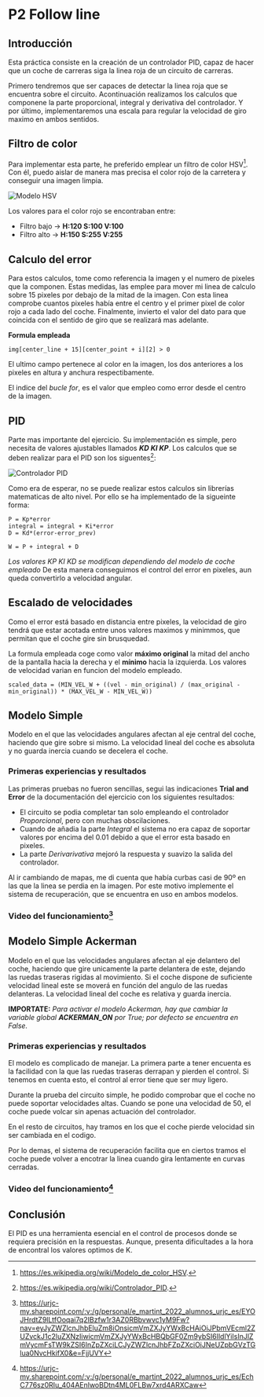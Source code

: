 # P2 Follow line

## Introducción

Esta práctica consiste en la creación de un controlador PID, capaz de hacer que un coche de carreras siga la linea roja de un circuito de carreras.

Primero tendremos que ser capaces de detectar la linea roja que se encuentra sobre el circuito. Acontinuación realizamos los calculos que componene la parte proporcional, integral y derivativa del controlador. Y por último, implementaremos una escala para regular la velocidad de giro maximo en ambos sentidos.

## Filtro de color

Para implementar esta parte, he preferido emplear un filtro de color HSV[^1]. Con él, puedo aislar de manera mas precisa el color rojo de la carretera y conseguir una imagen limpia.

![Modelo HSV](https://upload.wikimedia.org/wikipedia/commons/thumb/6/6c/Cono_de_la_coloraci%C3%B3n_HSV.png/250px-Cono_de_la_coloraci%C3%B3n_HSV.png)

Los valores para el color rojo se encontraban entre: 

  - Filtro bajo -> **H:120 S:100 V:100**
  - Filtro alto -> **H:150 S:255 V:255**

[^1]: https://es.wikipedia.org/wiki/Modelo_de_color_HSV.

## Calculo del error

Para estos calculos, tome como referencia la imagen y el numero de pixeles que la componen. Estas medidas, las emplee para mover mi linea de calculo sobre 15 pixeles por debajo de la mitad de la imagen. Con esta linea comprobe cuantos pixeles había entre el centro y el primer pixel de color rojo a cada lado del coche. Finalmente, invierto el valor del dato para que coincida con el sentido de giro que se realizará mas adelante. 

**Formula empleada**
```
img[center_line + 15][center_point + i][2] > 0
```
El ultimo campo pertenece al color en la imagen, los dos anteriores a los pixeles en altura y anchura respectibamente.

El indice del _bucle for_, es el valor que empleo como error desde el centro de la imagen.

## PID

Parte mas importante del ejercicio. Su implementación es simple, pero necesita de valores ajustables llamados **_KD KI KP_**.
Los calculos que se deben realizar para el PID son los siguentes[^2]:

![Controlador PID](https://upload.wikimedia.org/wikipedia/en/1/11/PID-feedback-loop-v1.png)

Como era de esperar, no se puede realizar estos calculos sin librerías matematicas de alto nivel. Por ello se ha implementado de la sigueinte forma:

```
P = Kp*error
integral = integral + Ki*error
D = Kd*(error-error_prev)

W = P + integral + D
```
_Los valores KP KI KD se modifican dependiendo del modelo de coche empleado_
De esta manera conseguimos el control del error en pixeles, aun queda convertirlo a velocidad angular.

[^2]: https://es.wikipedia.org/wiki/Controlador_PID.

## Escalado de velocidades

Como el error está basado en distancia entre pixeles, la velocidad de giro tendrá que estar acotada entre unos valores maximos y minimmos, que permitan que el coche gire sin brusquedad.

La formula empleada coge como valor **máximo original** la mitad del ancho de la pantalla hacia la derecha y el **mínimo** hacia la izquierda. Los valores de velocidad varian en funcion del modelo empleado.
```
scaled_data = (MIN_VEL_W + ((vel - min_original) / (max_original - min_original)) * (MAX_VEL_W - MIN_VEL_W))
```

## Modelo Simple

Modelo en el que las velocidades angulares afectan al eje central del coche, haciendo que gire sobre si mismo.
La velocidad lineal del coche es absoluta y no guarda inercia cuando se decelera el coche.

### Primeras experiencias y resultados

Las primeras pruebas no fueron sencillas, segui las indicaciones **Trial and Error** de la documentación del ejercicio con los siguientes resultados:

  - El circuito se podia completar tan solo empleando el controlador *Proporcional*, pero con muchas obscilaciones.
  - Cuando de añadia la parte *Integral* el sistema no era capaz de soportar valores por encima del 0.01 debido a que el error esta basado en pixeles.
  - La parte _Derivarivativa_ mejoró la respuesta y suavizo la salida del controlador.

Al ir cambiando de mapas, me di cuenta que había curbas casi de 90º en las que la linea se perdia en la imagen. Por este motivo implemente el sistema de recuperación, que se encuentra en uso en ambos modelos.

### Video del funcionamiento[^3]

[^3]: https://urjc-my.sharepoint.com/:v:/g/personal/e_martint_2022_alumnos_urjc_es/EYOJHrdtZ9lLtfOoqai7q2IBzfw1r3AZ0RBbvwvc1yM9Fw?nav=eyJyZWZlcnJhbEluZm8iOnsicmVmZXJyYWxBcHAiOiJPbmVEcml2ZUZvckJ1c2luZXNzIiwicmVmZXJyYWxBcHBQbGF0Zm9ybSI6IldlYiIsInJlZmVycmFsTW9kZSI6InZpZXciLCJyZWZlcnJhbFZpZXciOiJNeUZpbGVzTGlua0NvcHkifX0&e=FjjUVY

## Modelo Simple Ackerman 

Modelo en el que las velocidades angulares afectan al eje delantero del coche, haciendo que gire unicamente la parte delantera de este, dejando las ruedas traseras rigidas al movimiento. Si el coche dispone de suficiente velocidad lineal este se moverá en función del angulo de las ruedas delanteras.
La velocidad lineal del coche es relativa y guarda inercia. 

**IMPORTATE:** *Para activar el modelo Ackerman, hay que cambiar la variable global **ACKERMAN_ON** por True; por defecto se encuentra en False.*

### Primeras experiencias y resultados

El modelo es complicado de manejar. La primera parte a tener encuenta es la facilidad con la que las ruedas traseras derrapan y pierden el control. Si tenemos en cuenta esto, el control al error tiene que ser muy ligero.

Durante la prueba del circuito simple, he podido comprobar que el coche no puede soportar velocidades altas. Cuando se pone una velocidad de 50, el coche puede volcar sin apenas actuación del controlador.

En el resto de circuitos, hay tramos en los que el coche pierde velocidad sin ser cambiada en el codigo.

Por lo demas, el sistema de recuperación facilita que en ciertos tramos el coche puede volver a encotrar la linea cuando gira lentamente en curvas cerradas.

### Video del funcionamiento[^4]

[^4]: https://urjc-my.sharepoint.com/:v:/g/personal/e_martint_2022_alumnos_urjc_es/EchC776sz0RIu_404AEnlwoBDtn4ML0FLBw7xrd4ARXCaw

## Conclusión

El PID es una herramienta esencial en el control de procesos donde se requiera precisión en la respuestas. Aunque, presenta dificultades a la hora de encontral los valores optimos de K.


